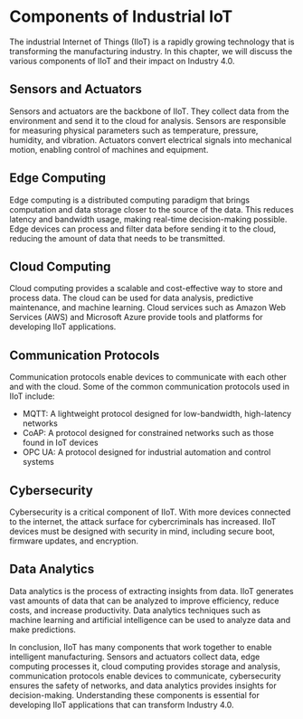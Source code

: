 Components of Industrial IoT
=================================================================

The industrial Internet of Things (IIoT) is a rapidly growing technology that is transforming the manufacturing industry. In this chapter, we will discuss the various components of IIoT and their impact on Industry 4.0.

Sensors and Actuators
---------------------

Sensors and actuators are the backbone of IIoT. They collect data from the environment and send it to the cloud for analysis. Sensors are responsible for measuring physical parameters such as temperature, pressure, humidity, and vibration. Actuators convert electrical signals into mechanical motion, enabling control of machines and equipment.

Edge Computing
--------------

Edge computing is a distributed computing paradigm that brings computation and data storage closer to the source of the data. This reduces latency and bandwidth usage, making real-time decision-making possible. Edge devices can process and filter data before sending it to the cloud, reducing the amount of data that needs to be transmitted.

Cloud Computing
---------------

Cloud computing provides a scalable and cost-effective way to store and process data. The cloud can be used for data analysis, predictive maintenance, and machine learning. Cloud services such as Amazon Web Services (AWS) and Microsoft Azure provide tools and platforms for developing IIoT applications.

Communication Protocols
-----------------------

Communication protocols enable devices to communicate with each other and with the cloud. Some of the common communication protocols used in IIoT include:

* MQTT: A lightweight protocol designed for low-bandwidth, high-latency networks
* CoAP: A protocol designed for constrained networks such as those found in IoT devices
* OPC UA: A protocol designed for industrial automation and control systems

Cybersecurity
-------------

Cybersecurity is a critical component of IIoT. With more devices connected to the internet, the attack surface for cybercriminals has increased. IIoT devices must be designed with security in mind, including secure boot, firmware updates, and encryption.

Data Analytics
--------------

Data analytics is the process of extracting insights from data. IIoT generates vast amounts of data that can be analyzed to improve efficiency, reduce costs, and increase productivity. Data analytics techniques such as machine learning and artificial intelligence can be used to analyze data and make predictions.

In conclusion, IIoT has many components that work together to enable intelligent manufacturing. Sensors and actuators collect data, edge computing processes it, cloud computing provides storage and analysis, communication protocols enable devices to communicate, cybersecurity ensures the safety of networks, and data analytics provides insights for decision-making. Understanding these components is essential for developing IIoT applications that can transform Industry 4.0.
